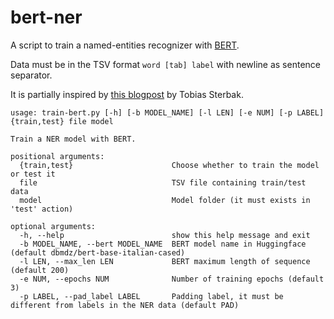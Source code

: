 # bert-ner

A script to train a named-entities recognizer with [BERT](https://en.wikipedia.org/wiki/BERT_(language_model)).

Data must be in the TSV format `word [tab] label` with newline as sentence separator.

It is partially inspired by [this blogpost](https://www.depends-on-the-definition.com/named-entity-recognition-with-bert/) by Tobias Sterbak.

```
usage: train-bert.py [-h] [-b MODEL_NAME] [-l LEN] [-e NUM] [-p LABEL] {train,test} file model

Train a NER model with BERT.

positional arguments:
  {train,test}                      Choose whether to train the model or test it
  file                              TSV file containing train/test data
  model                             Model folder (it must exists in 'test' action)

optional arguments:
  -h, --help                        show this help message and exit
  -b MODEL_NAME, --bert MODEL_NAME  BERT model name in Huggingface (default dbmdz/bert-base-italian-cased)
  -l LEN, --max_len LEN             BERT maximum length of sequence (default 200)
  -e NUM, --epochs NUM              Number of training epochs (default 3)
  -p LABEL, --pad_label LABEL       Padding label, it must be different from labels in the NER data (default PAD)
```
